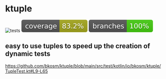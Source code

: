 # ktuple

![tests](https://github.com/bkosm/ktuple/actions/workflows/gradle.yml/badge.svg)
![coverage](.github/badges/jacoco.svg)
![branches](.github/badges/branches.svg)

## easy to use tuples to speed up the creation of dynamic tests

https://github.com/bkosm/ktuple/blob/main/src/test/kotlin/io/bkosm/ktuple/TupleTest.kt#L9-L65
